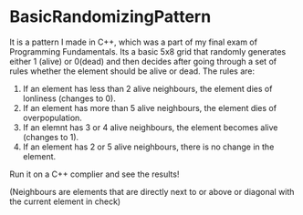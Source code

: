 # BasicRandomizingPattern
It is a pattern I made in C++, which was a part of my final exam of Programming Fundamentals. Its a basic 5x8 grid that randomly generates either  1 (alive) or 0(dead) and then decides after going through a set of rules whether the element should be alive or dead. The rules are:

1. If an element has less than 2 alive neighbours, the element dies of lonliness (changes to 0).
2. If an element has more than 5 alive neighbours, the element dies of overpopulation.
3. If an elemnt has 3 or 4 alive neighbours, the element becomes alive (changes to 1).
4. If an element has 2 or 5 alive neighbours, there is no change in the element. 

Run it on a C++ complier and see the results!

(Neighbours are elements that are directly next to or above or diagonal with the current element in check)
